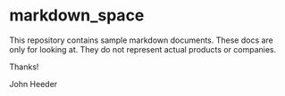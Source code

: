 # markdown_space
This repository contains sample markdown documents. These docs are only for looking at. They do not represent actual products or companies.

Thanks!

John Heeder
